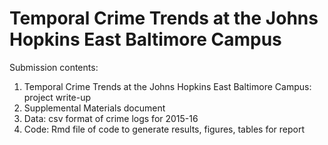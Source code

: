 # Temporal Crime Trends at the Johns Hopkins East Baltimore Campus

Submission contents: 

1. Temporal Crime Trends at the Johns Hopkins East Baltimore Campus: project write-up
2. Supplemental Materials document
3. Data: csv format of crime logs for 2015-16
4. Code: Rmd file of code to generate results, figures, tables for report

